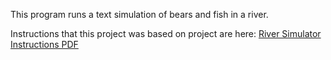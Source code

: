 This program runs a text simulation of bears and fish in a river.

Instructions that this project was based on project are here: [River Simulator Instructions PDF](https://drive.google.com/file/d/1tIA3C6uvuAWu1pO8N2hCyeFohtBz7Flf/view?usp=sharing)
